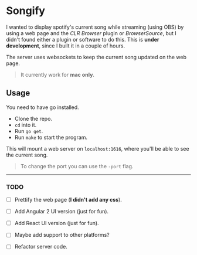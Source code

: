 # Songify

I wanted to display spotify's current song while streaming
(using OBS) by using a web page and the *CLR Browser* plugin
or *BrowserSource*, but I didn't found either a plugin or software
to do this. This is **under development**, since I built it in a couple of hours.

The server uses websockets to keep the current song updated on
the web page.

> It currently work for **mac only**.

## Usage

You need to have go installed.

- Clone the repo.
- `cd` into it.
- Run `go get`.
- Run `make` to start the program.

This will mount a web server on `localhost:1616`, where you'll be able
to see the current song.

> To change the port you can use the `-port` flag.

----

### TODO

- [ ] Prettify the web page (**I didn't add any css**).
- [ ] Add Angular 2 UI version (just for fun).
- [ ] Add React UI version (just for fun).
- [ ] Maybe add support to other platforms?
- [ ] Refactor server code.

